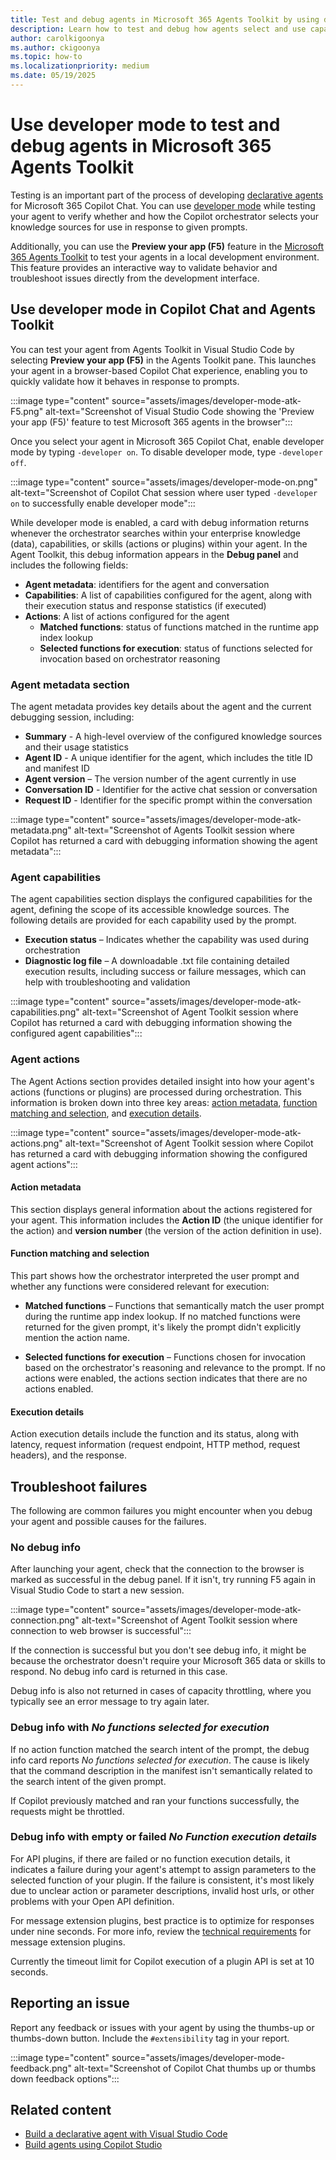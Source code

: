 ```yaml
---
title: Test and debug agents in Microsoft 365 Agents Toolkit by using developer mode
description: Learn how to test and debug how agents select and use capabilities and actions by using developer mode in Microsoft 365 Agents Toolkit.
author: carolkigoonya
ms.author: ckigoonya
ms.topic: how-to
ms.localizationpriority: medium
ms.date: 05/19/2025
---
```


# Use developer mode to test and debug agents in Microsoft 365 Agents Toolkit

Testing is an important part of the process of developing [declarative agents](overview-declarative-agent.md) for Microsoft 365 Copilot Chat. You can use [developer mode](debugging-copilot-agent.md) while testing your agent to verify whether and how the Copilot orchestrator selects your knowledge sources for use in response to given prompts.

Additionally, you can use the **Preview your app (F5)** feature in the [Microsoft 365 Agents Toolkit](https://aka.ms/M365AgentsToolkit) to test your agents in a local development environment. This feature provides an interactive way to validate behavior and troubleshoot issues directly from the development interface.

## Use developer mode in Copilot Chat and Agents Toolkit

You can test your agent from Agents Toolkit in Visual Studio Code by selecting **Preview your app (F5)** in the Agents Toolkit pane. This launches your agent in a browser-based Copilot Chat experience, enabling you to quickly validate how it behaves in response to prompts.

:::image type="content" source="assets/images/developer-mode-atk-F5.png" alt-text="Screenshot of Visual Studio Code showing the 'Preview your app (F5)' feature to test Microsoft 365 agents in the browser":::

Once you select your agent in Microsoft 365 Copilot Chat, enable developer mode by typing `-developer on`. To disable developer mode, type `-developer off`.

:::image type="content" source="assets/images/developer-mode-on.png" alt-text="Screenshot of Copilot Chat session where user typed `-developer on` to successfully enable developer mode":::

While developer mode is enabled, a card with debug information returns whenever the orchestrator searches within your enterprise knowledge (data), capabilities, or skills (actions or  plugins) within your agent. In the Agent Toolkit, this debug information appears in the **Debug panel** and includes the following fields:

- **Agent metadata**: identifiers for the agent and conversation
- **Capabilities**: A list of capabilities configured for the agent, along with their execution status and response statistics (if executed)
- **Actions**: A list of actions configured for the agent
  - **Matched functions**: status of functions matched in the runtime app index lookup
  - **Selected functions for execution**: status of functions selected for invocation based on orchestrator reasoning

### Agent metadata section

The agent metadata provides key details about the agent and the current debugging session, including:

- **Summary** - A high-level overview of the configured knowledge sources and their usage statistics
- **Agent ID** - A unique identifier for the agent, which includes the title ID and manifest ID
- **Agent version** – The version number of the agent currently in use
- **Conversation ID** - Identifier for the active chat session or conversation
- **Request ID** - Identifier for the specific prompt within the conversation

:::image type="content" source="assets/images/developer-mode-atk-metadata.png" alt-text="Screenshot of Agents Toolkit session where Copilot has returned a card with debugging information showing the agent metadata":::

### Agent capabilities

The agent capabilities section displays the configured capabilities for the agent, defining the scope of its accessible knowledge sources. The following details are provided for each capability used by the prompt.

- **Execution status** – Indicates whether the capability was used during orchestration
- **Diagnostic log file** – A downloadable .txt file containing detailed execution results, including success or failure messages, which can help with troubleshooting and validation

:::image type="content" source="assets/images/developer-mode-atk-capabilities.png" alt-text="Screenshot of Agent Toolkit session where Copilot has returned a card with debugging information showing the configured agent capabilities":::

### Agent actions

The Agent Actions section provides detailed insight into how your agent's actions (functions or plugins) are processed during orchestration. This information is broken down into three key areas: [action metadata](#action-metadata), [function matching and selection](#function-matching-and-selection), and [execution details](#execution-details).

:::image type="content" source="assets/images/developer-mode-atk-actions.png" alt-text="Screenshot of Agent Toolkit session where Copilot has returned a card with debugging information showing the configured agent actions":::

#### Action metadata

This section displays general information about the actions registered for your agent. This information includes the **Action ID** (the unique identifier for the action) and **version number** (the version of the action definition in use).

#### Function matching and selection

This part shows how the orchestrator interpreted the user prompt and whether any functions were considered relevant for execution:

- **Matched functions** – Functions that semantically match the user prompt during the runtime app index lookup. If no matched functions were returned for the given prompt, it's likely the prompt didn't explicitly mention the action name.

- **Selected functions for execution** – Functions chosen for invocation based on the orchestrator's reasoning and relevance to the prompt. If no actions were enabled, the actions section indicates that there are no actions enabled.

#### Execution details

Action execution details include the function and its status, along with latency, request information (request endpoint, HTTP method, request headers), and the response.

## Troubleshoot failures

The following are common failures you might encounter when you debug your agent and possible causes for the failures.

### No debug info

After launching your agent, check that the connection to the browser is marked as successful in the debug panel. If it isn't, try running F5 again in Visual Studio Code to start a new session.

:::image type="content" source="assets/images/developer-mode-atk-connection.png" alt-text="Screenshot of Agent Toolkit session where connection to web browser is successful":::

If the connection is successful but you don't see debug info, it might be because the orchestrator doesn't require your Microsoft 365 data or skills to respond. No debug info card is returned in this case.

Debug info is also not returned in cases of capacity throttling, where you typically see an error message to try again later.

### Debug info with *No functions selected for execution*

If no action function matched the search intent of the prompt, the debug info card reports *No functions selected for execution*. The cause is likely that the command description in the manifest isn't semantically related to the search intent of the given prompt.

If Copilot previously matched and ran your functions successfully, the requests might be throttled.

### Debug info with empty or failed *No Function execution details*

For API plugins, if there are failed or no function execution details, it indicates a failure during your agent's attempt to assign parameters to the selected function of your plugin. If the failure is consistent, it's most likely due to unclear action or parameter descriptions, invalid host urls, or other problems with your Open API definition.

For message extension plugins, best practice is to optimize for responses under nine seconds. For more info, review the [technical requirements](/microsoftteams/platform/messaging-extensions/high-quality-message-extension?context=/microsoft-365-copilot/extensibility/context#technical-requirements) for message extension plugins.

 Currently the timeout limit for Copilot execution of a plugin API is set at 10 seconds.

## Reporting an issue

Report any feedback or issues with your agent by using the thumbs-up or thumbs-down button. Include the `#extensibility` tag in your report.

:::image type="content" source="assets/images/developer-mode-feedback.png" alt-text="Screenshot of Copilot Chat thumbs up or thumbs down feedback options":::

## Related content

- [Build a declarative agent with Visual Studio Code](build-declarative-agents.md)
- [Build agents using Copilot Studio](copilot-studio-lite-build.md)
